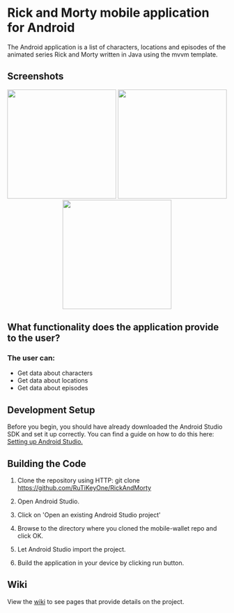 # Rick and Morty mobile application for Android

The Android application is a list of characters, locations and episodes of the animated series Rick and Morty written in Java using the mvvm template.

## Screenshots

<p align="center">
<img src="https://i.ibb.co/SsG0hX5/1.png" width="250"/>
<img src="https://i.ibb.co/2yxBpw7/2.png" width="250"/>
<img src="https://i.ibb.co/8XLn8GL/3.png" width="250"/>
</p>

## What functionality does the application provide to the user?

### The user can:
* Get data about characters
* Get data about locations 
* Get data about episodes

## Development Setup

Before you begin, you should have already downloaded the Android Studio SDK and set it up correctly. You can find a guide on how to do this here: [Setting up Android Studio.](http://developer.android.com/sdk/installing/index.html?pkg=studio)

## Building the Code

1. Clone the repository using HTTP: git clone https://github.com/RuTiKeyOne/RickAndMorty
2. Open Android Studio.

3. Click on 'Open an existing Android Studio project'

4. Browse to the directory where you cloned the mobile-wallet repo and click OK.

5. Let Android Studio import the project.

6. Build the application in your device by clicking run button.

## Wiki

View the [wiki](https://github.com/RuTiKeyOne/RickAndMorty/blob/main/doc/Wiki.md) to see pages that provide details on the project.
